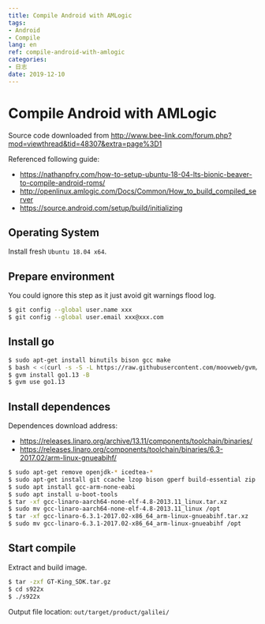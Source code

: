 ```yaml
---
title: Compile Android with AMLogic
tags:
- Android
- Compile
lang: en
ref: compile-android-with-amlogic
categories:
- 日志
date: 2019-12-10
---
```


# Compile Android with AMLogic

Source code downloaded from <http://www.bee-link.com/forum.php?mod=viewthread&tid=48307&extra=page%3D1>

Referenced following guide:
* <https://nathanpfry.com/how-to-setup-ubuntu-18-04-lts-bionic-beaver-to-compile-android-roms/>
* <http://openlinux.amlogic.com/Docs/Common/How_to_build_compiled_server>
* <https://source.android.com/setup/build/initializing>

## Operating System

Install fresh `Ubuntu 18.04 x64`.

## Prepare environment

You could ignore this step as it just avoid git warnings flood log.

```sh
$ git config --global user.name xxx
$ git config --global user.email xxx@xxx.com
```

## Install go

```sh
$ sudo apt-get install binutils bison gcc make
$ bash < <(curl -s -S -L https://raw.githubusercontent.com/moovweb/gvm/master/binscripts/gvm-installer)
$ gvm install go1.13 -B
$ gvm use go1.13
```

## Install dependences

Dependences download address:
* <https://releases.linaro.org/archive/13.11/components/toolchain/binaries/>
* <https://releases.linaro.org/components/toolchain/binaries/6.3-2017.02/arm-linux-gnueabihf/>

```sh
$ sudo apt-get remove openjdk-* icedtea-*
$ sudo apt-get install git ccache lzop bison gperf build-essential zip curl zlib1g-dev g++-multilib python-networkx libxml2-utils bzip2 libbz2-dev libghc-bzlib-dev squashfs-tools pngcrush liblz4-tool optipng libc6-dev-i386 gcc-multilib libssl-dev gnupg flex lib32ncurses5-dev x11proto-core-dev libx11-dev lib32z1-dev libgl1-mesa-dev xsltproc unzip python-pip python-dev libffi-dev libxml2-dev libxslt1-dev libjpeg8-dev openjdk-8-jdk
$ sudo apt install gcc-arm-none-eabi
$ sudo apt install u-boot-tools
$ tar -xf gcc-linaro-aarch64-none-elf-4.8-2013.11_linux.tar.xz
$ sudo mv gcc-linaro-aarch64-none-elf-4.8-2013.11_linux /opt
$ tar -xf gcc-linaro-6.3.1-2017.02-x86_64_arm-linux-gnueabihf.tar.xz
$ sudo mv gcc-linaro-6.3.1-2017.02-x86_64_arm-linux-gnueabihf /opt
```

## Start compile

Extract and build image.

```sh
$ tar -zxf GT-King_SDK.tar.gz
$ cd s922x
$ ./s922x
```

Output file location: `out/target/product/galilei/`

